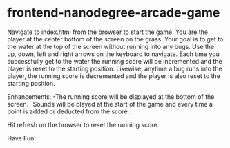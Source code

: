 frontend-nanodegree-arcade-game
===============================

Navigate to index.html from the browser to start the game.
You are the player at the center bottom of the screen on
the grass.
Your goal is to get to the water at the top of the screen
without running into any bugs.
Use the up, down, left and right arrows on the keyboard
to navigate.
Each time you successfully get to the water the running score
will be incremented and the player is reset to the starting
position.  Likewise, anytime a bug runs into the player, the
running score is decremented and the player is also reset to
the starting position.

Enhancements:
-The running score will be displayed at the bottom of the
 screen.
-Sounds will be played at the start of the game and every time
 a point is added or deducted from the score.


Hit refresh on the browser to reset the running score.

Have Fun!

